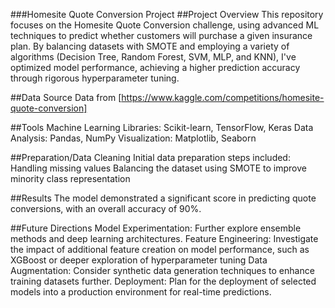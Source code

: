 
###Homesite Quote Conversion Project
##Project Overview
This repository focuses on the Homesite Quote Conversion challenge, using advanced ML techniques to predict whether customers will purchase a given insurance plan. By balancing datasets with SMOTE and employing a variety of algorithms (Decision Tree, Random Forest, SVM, MLP, and KNN), I've optimized model performance, achieving a higher prediction accuracy through rigorous hyperparameter tuning.

##Data Source
Data from [https://www.kaggle.com/competitions/homesite-quote-conversion]

##Tools
Machine Learning Libraries: Scikit-learn, TensorFlow, Keras
Data Analysis: Pandas, NumPy
Visualization: Matplotlib, Seaborn

##Preparation/Data Cleaning
Initial data preparation steps included:
Handling missing values
Balancing the dataset using SMOTE to improve minority class representation

##Results
The model demonstrated a significant score in predicting quote conversions, with an overall accuracy of 90%.

##Future Directions
Model Experimentation: Further explore ensemble methods and deep learning architectures.
Feature Engineering: Investigate the impact of additional feature creation on model performance, such as XGBoost or deeper exploration of hyperparameter tuning
Data Augmentation: Consider synthetic data generation techniques to enhance training datasets further.
Deployment: Plan for the deployment of selected models into a production environment for real-time predictions.


